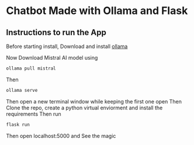 # Chatbot Made with Ollama and Flask
## Instructions to run the App
Before starting install, Download and install [ollama](https://ollama.com/download)

Now Download Mistral AI model using
```bash
ollama pull mistral
```
Then
```bash
ollama serve
```
Then open a new terminal window while keeping the first one open
Then Clone the repo, create a python virtual enviorment and install the requirements
Then run
```bash
flask run
```
Then open localhost:5000 and See the magic
